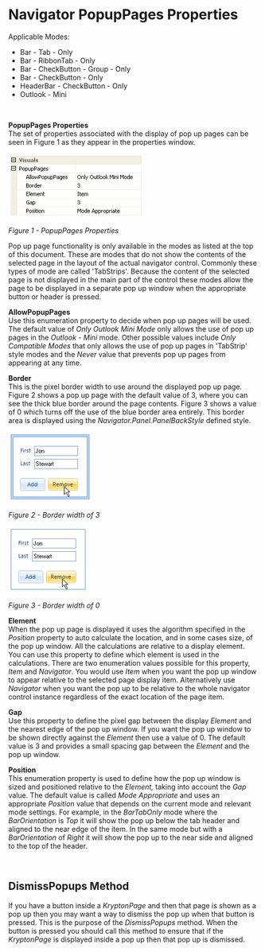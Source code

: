 # Navigator PopupPages Properties  
  
Applicable Modes:  
* Bar - Tab - Only
* Bar - RibbonTab - Only
* Bar - CheckButton - Group - Only
* Bar - CheckButton - Only
* HeaderBar - CheckButton - Only
* Outlook - Mini

 

**PopupPages Properties**  
The set of properties associated with the display of pop up pages can be seen in
Figure 1 as they appear in the properties window.  

![](Images/NavPopupPagesProps.png)

*Figure 1 - PopupPages Properties*  
  
  
Pop up page functionality is only available in the modes as listed at the top of
this document. These are modes that do not show the contents of the selected
page in the layout of the actual navigator control. Commonly these types of mode
are called 'TabStrips'. Because the content of the selected page is not
displayed in the main part of the control these modes allow the page to be
displayed in a separate pop up window when the appropriate button or header is
pressed.

  
**AllowPopupPages**  
Use this enumeration property to decide when pop up pages will be used. The
default value of *Only Outlook Mini Mode* only allows the use of pop up pages in
the *Outlook - Mini* mode. Other possible values include *Only Compatible Modes*
that only allows the use of pop up pages in 'TabStrip' style modes and the
*Never* value that prevents pop up pages from appearing at any time.

  
**Border**  
This is the pixel border width to use around the displayed pop up page. Figure 2
shows a pop up page with the default value of 3, where you can see the thick
blue border around the page contents. Figure 3 shows a value of 0 which turns
off the use of the blue border area entirely. This border area is displayed
using the *Navigator.Panel.PanelBackStyle* defined style.

![](Images/PopupPageBorder3.bmp)
  
*Figure 2 - Border width of 3*

![](Images/PopupPageBorder0.bmp)
  
*Figure 3 - Border width of 0*

**Element**  
When the pop up page is displayed it uses the algorithm specified in the
*Position* property to auto calculate the location, and in some cases size, of
the pop up window. All the calculations are relative to a display element. You
can use this property to define which element is used in the calculations. There
are two enumeration values possible for this property, *Item* and *Navigator*.
You would use *Item* when you want the pop up window to appear relative to the
selected page display item. Alternatively use *Navigator* when you want the pop
up to be relative to the whole navigator control instance regardless of the
exact location of the page item.

  
**Gap**  
Use this property to define the pixel gap between the display *Element* and the
nearest edge of the pop up window. If you want the pop up window to be shown
directly against the *Element* then use a value of 0. The default value is 3 and
provides a small spacing gap between the *Element* and the pop up window.

  
**Position**  
This enumeration property is used to define how the pop up window is sized and
positioned relative to the *Element,* taking into account the *Gap* value. The
default value is called *Mode Appropriate* and uses an appropriate *Position*
value that depends on the current mode and relevant mode settings. For example,
in the *BarTabOnly* mode where the *BarOrientation* is *Top* it will show the
pop up below the tab header and aligned to the near edge of the item. In the
same mode but with a *BarOrientation* of *Right* it will show the pop up to the
near side and aligned to the top of the header.

 

## DismissPopups Method
If you have a button inside a *KryptonPage* and then that page is shown as a pop
up then you may want a way to dismiss the pop up when that button is pressed.
This is the purpose of the *DismissPopups* method. When the button is pressed
you should call this method to ensure that if the *KryptonPage* is displayed
inside a pop up then that pop up is dismissed.

